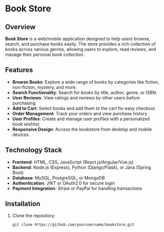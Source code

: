 # Book Store

## Overview
**Book Store** is a web/mobile application designed to help users browse, search, and purchase books easily. The store provides a rich collection of books across various genres, allowing users to explore, read reviews, and manage their personal book collection.

## Features
- **Browse Books**: Explore a wide range of books by categories like fiction, non-fiction, mystery, and more.
- **Search Functionality**: Search for books by title, author, genre, or ISBN.
- **User Reviews**: View ratings and reviews by other users before purchasing.
- **Add to Cart**: Select books and add them to the cart for easy checkout.
- **Order Management**: Track your orders and view purchase history.
- **User Profiles**: Create and manage user profiles with a personalized book wishlist.
- **Responsive Design**: Access the bookstore from desktop and mobile devices.

## Technology Stack
- **Frontend**: HTML, CSS, JavaScript (React.js/Angular/Vue.js)
- **Backend**: Node.js (Express), Python (Django/Flask), or Java (Spring Boot)
- **Database**: MySQL, PostgreSQL, or MongoDB
- **Authentication**: JWT or OAuth2.0 for secure login
- **Payment Integration**: Stripe or PayPal for handling transactions

## Installation

1. Clone the repository:
   ```bash
   git clone https://github.com/yourusername/bookstore.git
